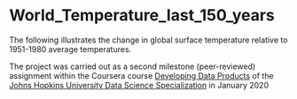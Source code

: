# World_Temperature_last_150_years

The following illustrates the change in global surface temperature relative to 1951-1980 average temperatures.

The project was carried out as a second milestone (peer-reviewed) assignment  within the Coursera course [Developing Data Products](http://www.coursera.org/learn/data-products/) of the [Johns Hopkins University Data Science Specialization](http://www.coursera.org/specializations/jhu-data-science) in January 2020

